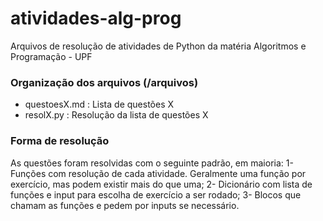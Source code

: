 # atividades-alg-prog
Arquivos de resolução de atividades de Python da matéria Algoritmos e Programação - UPF

### Organização dos arquivos (/arquivos)
- questoesX.md : Lista de questões X
- resolX.py : Resolução da lista de questões X

### Forma de resolução
As questões foram resolvidas com o seguinte padrão, em maioria:
1- Funções com resolução de cada atividade. Geralmente uma função por exercício, mas podem existir mais do que uma;
2- Dicionário com lista de funções e input para escolha de exercício a ser rodado;
3- Blocos que chamam as funções e pedem por inputs se necessário.
